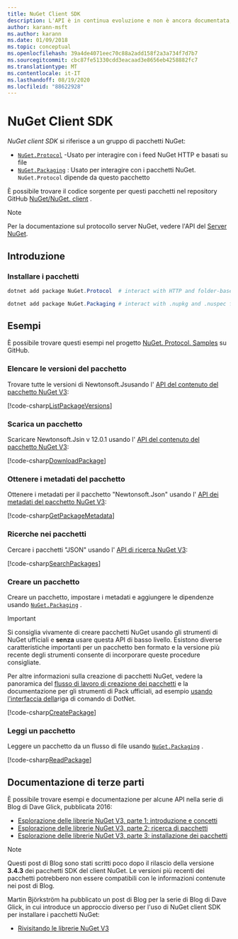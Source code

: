 ```yaml
---
title: NuGet Client SDK
description: L'API è in continua evoluzione e non è ancora documentata, ma gli esempi sono disponibili nel Blog di Dave Glick.
author: karann-msft
ms.author: karann
ms.date: 01/09/2018
ms.topic: conceptual
ms.openlocfilehash: 39a4de4071eec70c88a2add158f2a3a734f7d7b7
ms.sourcegitcommit: cbc87fe51330cdd3eacaad3e8656eb4258882fc7
ms.translationtype: MT
ms.contentlocale: it-IT
ms.lasthandoff: 08/19/2020
ms.locfileid: "88622928"
---
```

# <a name="nuget-client-sdk"></a>NuGet Client SDK

*NuGet client SDK* si riferisce a un gruppo di pacchetti NuGet:

* [`NuGet.Protocol`](https://www.nuget.org/packages/NuGet.Protocol) -Usato per interagire con i feed NuGet HTTP e basati su file
* [`NuGet.Packaging`](https://www.nuget.org/packages/NuGet.Packaging) : Usato per interagire con i pacchetti NuGet. `NuGet.Protocol` dipende da questo pacchetto

È possibile trovare il codice sorgente per questi pacchetti nel repository GitHub [NuGet/NuGet. client](https://github.com/NuGet/NuGet.Client) .

> [!Note]
> Per la documentazione sul protocollo server NuGet, vedere l'API del [Server NuGet](~/api/overview.md).

## <a name="getting-started"></a>Introduzione

### <a name="install-the-packages"></a>Installare i pacchetti

```ps1
dotnet add package NuGet.Protocol  # interact with HTTP and folder-based NuGet package feeds, includes NuGet.Packaging

dotnet add package NuGet.Packaging # interact with .nupkg and .nuspec files from a stream
```

## <a name="examples"></a>Esempi

È possibile trovare questi esempi nel progetto [NuGet. Protocol. Samples](https://github.com/NuGet/Samples/tree/master/NuGetProtocolSamples) su GitHub.

### <a name="list-package-versions"></a>Elencare le versioni del pacchetto

Trovare tutte le versioni di Newtonsoft.Jsusando l' [API del contenuto del pacchetto NuGet V3](../api/package-base-address-resource.md#enumerate-package-versions):

[!code-csharp[ListPackageVersions](~/../nuget-samples/NuGetProtocolSamples/Program.cs?name=ListPackageVersions)]

### <a name="download-a-package"></a>Scarica un pacchetto

Scaricare Newtonsoft.Jsin v 12.0.1 usando l' [API del contenuto del pacchetto NuGet V3](../api/package-base-address-resource.md):

[!code-csharp[DownloadPackage](~/../nuget-samples/NuGetProtocolSamples/Program.cs?name=DownloadPackage)]

### <a name="get-package-metadata"></a>Ottenere i metadati del pacchetto

Ottenere i metadati per il pacchetto "Newtonsoft.Json" usando l' [API dei metadati del pacchetto NuGet V3](../api/registration-base-url-resource.md):

[!code-csharp[GetPackageMetadata](~/../nuget-samples/NuGetProtocolSamples/Program.cs?name=GetPackageMetadata)]

### <a name="search-packages"></a>Ricerche nei pacchetti

Cercare i pacchetti "JSON" usando l' [API di ricerca NuGet V3](../api/search-query-service-resource.md):

[!code-csharp[SearchPackages](~/../nuget-samples/NuGetProtocolSamples/Program.cs?name=SearchPackages)]

### <a name="create-a-package"></a>Creare un pacchetto

Creare un pacchetto, impostare i metadati e aggiungere le dipendenze usando [`NuGet.Packaging`](https://www.nuget.org/packages/NuGet.Packaging) .

> [!IMPORTANT]
> Si consiglia vivamente di creare pacchetti NuGet usando gli strumenti di NuGet ufficiali e **senza** usare questa API di basso livello. Esistono diverse caratteristiche importanti per un pacchetto ben formato e la versione più recente degli strumenti consente di incorporare queste procedure consigliate.
> 
> Per altre informazioni sulla creazione di pacchetti NuGet, vedere la panoramica del [flusso di lavoro di creazione dei pacchetti](../create-packages/overview-and-workflow.md) e la documentazione per gli strumenti di Pack ufficiali, ad esempio [usando l'interfaccia della](../create-packages/creating-a-package-dotnet-cli.md)riga di comando di DotNet.

[!code-csharp[CreatePackage](~/../nuget-samples/NuGetProtocolSamples/Program.cs?name=CreatePackage)]

### <a name="read-a-package"></a>Leggi un pacchetto

Leggere un pacchetto da un flusso di file usando [`NuGet.Packaging`](https://www.nuget.org/packages/NuGet.Packaging) .

[!code-csharp[ReadPackage](~/../nuget-samples/NuGetProtocolSamples/Program.cs?name=ReadPackage)]

## <a name="third-party-documentation"></a>Documentazione di terze parti

È possibile trovare esempi e documentazione per alcune API nella serie di Blog di Dave Glick, pubblicata 2016:

- [Esplorazione delle librerie NuGet V3, parte 1: introduzione e concetti](http://daveaglick.com/posts/exploring-the-nuget-v3-libraries-part-1)
- [Esplorazione delle librerie NuGet V3, parte 2: ricerca di pacchetti](http://daveaglick.com/posts/exploring-the-nuget-v3-libraries-part-2)
- [Esplorazione delle librerie NuGet V3, parte 3: installazione dei pacchetti](http://daveaglick.com/posts/exploring-the-nuget-v3-libraries-part-3)

> [!Note]
> Questi post di Blog sono stati scritti poco dopo il rilascio della versione **3.4.3** dei pacchetti SDK del client NuGet.
> Le versioni più recenti dei pacchetti potrebbero non essere compatibili con le informazioni contenute nei post di Blog.

Martin Björkström ha pubblicato un post di Blog per la serie di Blog di Dave Glick, in cui introduce un approccio diverso per l'uso di NuGet client SDK per installare i pacchetti NuGet:

- [Rivisitando le librerie NuGet V3](https://martinbjorkstrom.com/posts/2018-09-19-revisiting-nuget-client-libraries)
